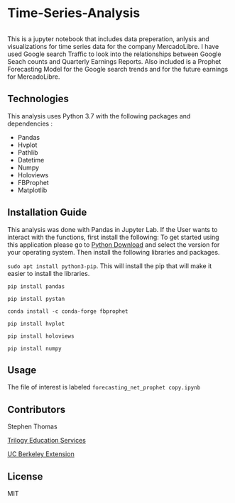 # Time-Series-Analysis



![]()


This is a jupyter notebook that includes data preperation, anlysis and visualizations for time series data for the company MercadoLibre. I have used Google search Traffic to look into the relationships between Google Seach counts and Quarterly Earnings Reports. Also included is a Prophet Forecasting Model for the Google search trends and for the future earnings for MercadoLibre. 


## Technologies

This analysis uses Python 3.7 with the following packages and dependencies  :

-  Pandas
-  Hvplot
-  Pathlib
-  Datetime
-  Numpy
-  Holoviews
-  FBProphet
-  Matplotlib


## Installation Guide

This analysis was done with Pandas in Jupyter Lab. If the User wants to interact with the functions, first install the following:
  To get started using this application please go to [Python Download](https://www.python.org/downloads/) and select the version for your operating system. Then install the following libraries and packages.

``` sudo apt install python3-pip ```. This will install the pip that will make it easier to install the libraries.

``` pip install pandas ```

``` pip install pystan ```

``` conda install -c conda-forge fbprophet ``` 

``` pip install hvplot ```

``` pip install holoviews ```

``` pip install numpy ```


## Usage

The file of interest is labeled  ``` forecasting_net_prophet copy.ipynb ```


## Contributors

Stephen Thomas

[Trilogy Education Services](https://www.trilogyed.com/)

[UC Berkeley Extension ](https://extension.berkeley.edu/)



## License 

MIT
